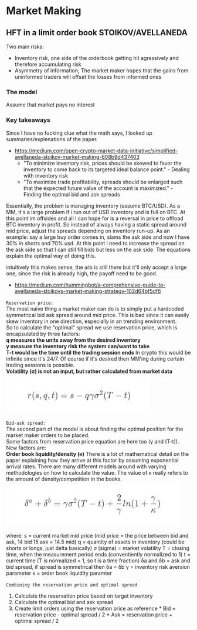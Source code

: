 # Market Making

## HFT in a limit order book STOIKOV/AVELLANEDA
Two main risks:
 * Inventory risk, one side of the orderbook getting hit agressively and therefore accumulating risk
 * Asymmetry of information; The market maker hopes that the gains from uninformed traders will offset the losses from informed ones
### The model
Assume that market pays no interest 

### Key takeaways
Since I have no fucking clue what the math says, I looked up summaries/explenations of the paper.
 * https://medium.com/open-crypto-market-data-initiative/simplified-avellaneda-stoikov-market-making-608b9d437403
    * "To minimize inventory risk, prices should be skewed to favor the inventory to come back to its targeted ideal balance point." - Dealing with inventory risk
    * "To maximize trade profitability, spreads should be enlarged such that the expected future value of the account is maximized." - Finding the optimal bid and ask spreads

  Essentially, the problem is managing inventory (assume BTC/USD). As a MM, it's a large problem if i run out of USD inventory and is full on BTC. At this point im offsides and all I can hope for is a reversal in price to offload BTC inventory in profit. So instead of always having a static spread around mid price, adjust the spreads depending on inventory run-up. As an example: say a large buy order comes in, slams the ask side and now I have 30% in shorts and 70% usd. At this point i need to increase the spread on the ask side so that I can still fill bids but less on the ask side. The equations explain the optimal way of doing this. 

  intuitively this makes sense, the arb is still there but it'll only accept a large one, since the risk is already high, the payoff need to be good.

  * https://medium.com/hummingbot/a-comprehensive-guide-to-avellaneda-stoikovs-market-making-strategy-102d64bf5df6 

  `Reservation price:`  
  The most naive thing a market maker can do is to simply put a hardcoded symmetrical bid ask spread around mid price. This is bad since it can easily skew inventory in one direction, especially in an trending environment.  
  So to calculate the "optimal" spread we use reservation price, which is encapsulated by three factors:  
  **q measures the units away from the desired inventory**  
  **γ measure the inventory risk the system can/want to take**  
  **T-t would be the time until the trading session ends** In crypto this would be infinite since it's 24/7. Of course if it's desired then MM'ing during certain trading sessions is possible.  
  **Volatility (σ) is not an input, but rather calculated from market data**  
  ![](reservation.png)

  `Bid-ask spread:`  
  The second part of the model is about finding the optimal position for the market maker orders to be placed.  
  Some factors from reservation price equation are here too (γ and (T-t)). New factors are:  
  **Order book liquidity/density (κ)**
  There is a lot of mathematical detail on the paper explaining how they arrive at this factor by assuming exponential arrival rates. There are many different models around with varying methodologies on how to calculate the value. The value of κ really refers to the amount of density/competition in the books.  
  ![](bid-ask-spread.png)

  where:
  s = current market mid price (mid price = the price between bid and ask, 14 bid 15 ask = 14.5 mid)
  q = quantity of assets in inventory (could be shorts or longs, just delta basically)
  σ (sigma) = market volatility 
  T = closing time, when the measurement period ends (conventiently normalized to 1)
  t = current time (T is normalized = 1, so t is a time fraction)
  δa and δb = ask and bid spread, if spread is symmetrical then δa = δb
  γ = inventory risk aversion parameter
  κ = order book liquidity paramter

  `Combining the reservation price and optimal spread`
  1. Calculate the reservation price based on target inventory
  2. Calculate the optimal bid and ask spread
  3. Create limit orders using the reservation price as reference
    * Bid = reservation price - optimal spread / 2
    * Ask = reservation price + optimal spread / 2
  
  

